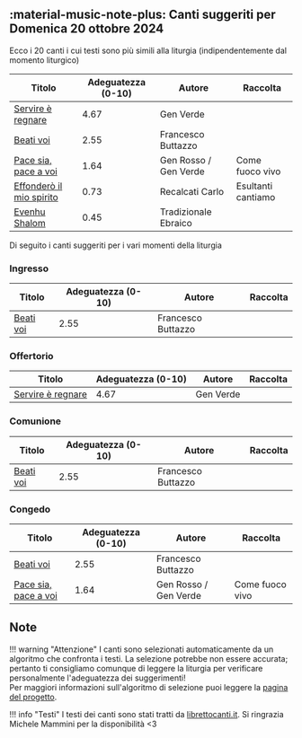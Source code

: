 ## :material-music-note-plus: Canti suggeriti per Domenica 20 ottobre 2024

Ecco i 20 canti i cui testi sono più simili alla liturgia (indipendentemente dal momento liturgico)

| Titolo | Adeguatezza (0-10) | Autore | Raccolta |
| --- | --- | --- | --- |
| [Servire è regnare](https://www.librettocanti.it/mod_canti_gestione#!canto/vedi/1478) | 4.67 | Gen  Verde |  |
| [Beati voi](https://www.librettocanti.it/mod_canti_gestione#!canto/vedi/1745) | 2.55 | Francesco Buttazzo |  |
| [Pace sia, pace a voi](https://www.librettocanti.it/mod_canti_gestione#!canto/vedi/347) | 1.64 | Gen Rosso / Gen Verde | Come fuoco vivo |
| [Effonderò il mio spirito](https://www.librettocanti.it/mod_canti_gestione#!canto/vedi/2520) | 0.73 | Recalcati Carlo | Esultanti cantiamo |
| [Evenhu Shalom](https://www.librettocanti.it/mod_canti_gestione#!canto/vedi/191) | 0.45 | Tradizionale Ebraico |  |

Di seguito i canti suggeriti per i vari momenti della liturgia

### Ingresso

| Titolo | Adeguatezza (0-10) | Autore | Raccolta |
| --- | --- | --- | --- |
| [Beati voi](https://www.librettocanti.it/mod_canti_gestione#!canto/vedi/1745) | 2.55 | Francesco Buttazzo |  |

### Offertorio

| Titolo | Adeguatezza (0-10) | Autore | Raccolta |
| --- | --- | --- | --- |
| [Servire è regnare](https://www.librettocanti.it/mod_canti_gestione#!canto/vedi/1478) | 4.67 | Gen  Verde |  |

### Comunione
| Titolo | Adeguatezza (0-10) | Autore | Raccolta |
| --- | --- | --- | --- |
| [Beati voi](https://www.librettocanti.it/mod_canti_gestione#!canto/vedi/1745) | 2.55 | Francesco Buttazzo |  |

### Congedo
| Titolo | Adeguatezza (0-10) | Autore | Raccolta |
| --- | --- | --- | --- |
| [Beati voi](https://www.librettocanti.it/mod_canti_gestione#!canto/vedi/1745) | 2.55 | Francesco Buttazzo |  |
| [Pace sia, pace a voi](https://www.librettocanti.it/mod_canti_gestione#!canto/vedi/347) | 1.64 | Gen Rosso / Gen Verde | Come fuoco vivo |

## Note
!!! warning "Attenzione"
    I canti sono selezionati automaticamente da un algoritmo che confronta i testi. La selezione potrebbe non essere accurata; pertanto ti consigliamo comunque di leggere la liturgia per verificare personalmente l'adeguatezza dei suggerimenti!<br>Per maggiori informazioni sull'algoritmo di selezione puoi leggere la [pagina del progetto](https://hildegard.it/progetto/).

!!! info "Testi"
    I testi dei canti sono stati tratti da [librettocanti.it](https://www.librettocanti.it/). Si ringrazia Michele Mammini per la disponibilità <3



